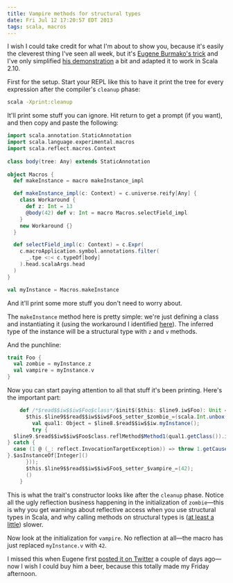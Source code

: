 ```yaml
---
title: Vampire methods for structural types
date: Fri Jul 12 17:20:57 EDT 2013
tags: scala, macros
---
```


I wish I could take credit for what I'm about to show you, because it's
easily the cleverest thing I've seen all week,
but it's [Eugene Burmako's trick](https://twitter.com/xeno_by/status/355003437844398083)
and I've only simplified [his demonstration](https://gist.github.com/xeno-by/5967900)
a bit and adapted it to work in Scala 2.10.

<!-- MORE -->

First for the setup. Start your REPL like this to have it print the
tree for every expression after the compiler's `cleanup` phase:

``` bash
scala -Xprint:cleanup
```

It'll print some stuff you can ignore. Hit return to get a prompt (if you want), and then copy and paste the following:

``` scala
import scala.annotation.StaticAnnotation
import scala.language.experimental.macros
import scala.reflect.macros.Context
 
class body(tree: Any) extends StaticAnnotation
  
object Macros {
  def makeInstance = macro makeInstance_impl

  def makeInstance_impl(c: Context) = c.universe.reify[Any] {
    class Workaround {
      def z: Int = 13
      @body(42) def v: Int = macro Macros.selectField_impl
    }
    new Workaround {}
  }

  def selectField_impl(c: Context) = c.Expr(
    c.macroApplication.symbol.annotations.filter(
      _.tpe <:< c.typeOf[body]
    ).head.scalaArgs.head
  ) 
}

val myInstance = Macros.makeInstance
```

And it'll print some more stuff you don't need to worry about.

The `makeInstance` method here is pretty simple:
we're just defining a class and instantiating it (using the workaround
I identified [here](https://stackoverflow.com/q/14370842/334519)).
The inferred type of the instance will be a structural type with `z` and `v`
methods.

And the punchline:

``` scala
trait Foo {
  val zombie = myInstance.z
  val vampire = myInstance.v
}
```

Now you can start paying attention to all that stuff it's been printing. Here's the important part:

``` scala
    def /*$read$$iw$$iw$Foo$class*/$init$($this: $line9.iw$Foo): Unit = {
      $this.$line9$$read$$iw$$iw$Foo$_setter_$zombie_=(scala.Int.unbox({
        val qual1: Object = $line8.$read$$iw$$iw.myInstance();
        try {
  $line9.$read$$iw$$iw$Foo$class.reflMethod$Method1(qual1.getClass()).invoke(qual1, Array[Object]{})
} catch {
  case (1 @ (_: reflect.InvocationTargetException)) => throw 1.getCause()
}.$asInstanceOf[Integer]()
      }));
      $this.$line9$$read$$iw$$iw$Foo$_setter_$vampire_=(42);
      ()
    }
```

This is what the trait's constructor looks like after the `cleanup` phase.
Notice all the ugly reflection business happening in the initialization of
`zombie`—this is why you get warnings about reflective access when you use
structural types in Scala, and why calling methods on structural types is
([at least a little](https://meta.plasm.us/posts/2013/07/11/fake-type-providers-part-2/))
slower.

Now look at the initialization for `vampire`.
No reflection at all—the macro has just replaced `myInstance.v` with `42`.

I missed this when Eugene first [posted it on Twitter](https://twitter.com/xeno_by/status/355003437844398083) a couple of days ago—now I wish I
could buy him a beer, because this totally made my Friday afternoon.

